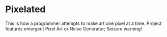 Pixelated
=========

This is how a programmer attempts to make art one pixel at a time. Project features emergent Pixel Art or Noise Generator; Seizure warning!
